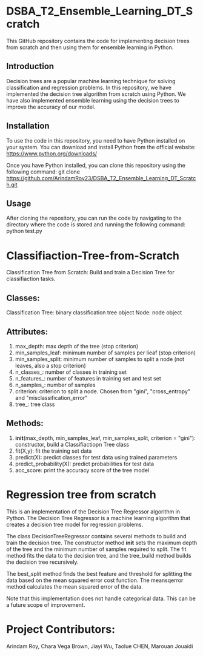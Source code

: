 # DSBA_T2_Ensemble_Learning_DT_Scratch

This GitHub repository contains the code for implementing decision trees from scratch and then using them for ensemble learning in Python.

## Introduction
Decision trees are a popular machine learning technique for solving classification and regression problems. In this repository, we have implemented the decision tree algorithm from scratch using Python. We have also implemented ensemble learning using the decision trees to improve the accuracy of our model.

## Installation
To use the code in this repository, you need to have Python installed on your system. You can download and install Python from the official website: https://www.python.org/downloads/

Once you have Python installed, you can clone this repository using the following command:
git clone https://github.com/ArindamRoy23/DSBA_T2_Ensemble_Learning_DT_Scratch.git


## Usage
After cloning the repository, you can run the code by navigating to the directory where the code is stored and running the following command:
python test.py


# Classifiaction-Tree-from-Scratch

Classification Tree from Scratch: Build and train a Decision Tree for classifiaction tasks.

## Classes:
Classification Tree: binary classification tree object
Node: node object

## Attributes:
1. max_depth: max depth of the tree (stop criterion)
2. min_samples_leaf: minimum number of samples per lieaf  (stop criterion)
3. min_samples_split: minimum number of samples to split a node (not leaves, also a stop criterion)
4. n_classes_: number of classes in training set 
5. n_features_: number of features in training set and test set
6. n_samples_: number of samples
7. criterion: criterion to split a node. Chosen from "gini", "cross_entropy" and "misclassification_error"
8. tree_: tree class

## Methods:
1. __init__(max_depth, min_samples_leaf, min_samples_split, criterion = "gini"): constructor, build a Classifiactiopn Tree class
2. fit(X,y): fit the training set data
3. predict(X): predict classes for test data using trained parameters
4. predict_probability(X): predict probabilities for test data
5. acc_score: print the accuracy score of the tree model

# Regression tree from scratch
This is an implementation of the Decision Tree Regressor algorithm in Python. The Decision Tree Regressor is a machine learning algorithm that creates a decision tree model for regression problems.

The class DecisionTreeRegressor contains several methods to build and train the decision tree. The constructor method __init__ sets the maximum depth of the tree and the minimum number of samples required to split. The fit method fits the data to the decision tree, and the tree_build method builds the decision tree recursively.

The best_split method finds the best feature and threshold for splitting the data based on the mean squared error cost function. The meansqerror method calculates the mean squared error of the data.

Note that this implementation does not handle categorical data. This can be a future scope of improvement.


# Project Contributors:

Arindam Roy, Chara Vega Brown, Jiayi Wu, Taolue CHEN, Marouan Jouaidi
